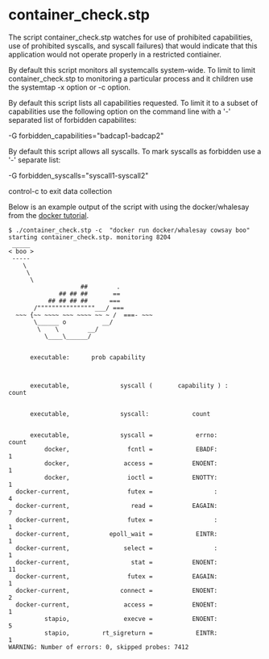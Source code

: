 # container_check.stp

The script container_check.stp watches for use of
prohibited capabilities, use of prohibited syscalls, and
syscall failures) that would indicate that this application
would not operate properly in a restricted contiainer.

By default this script monitors all systemcalls system-wide.
To limit to limit container_check.stp to monitoring a particular
process and it children use the systemtap -x <pid> option
or -c <command> option.

By default this script lists all capabilities requested.
To limit it to a subset of capabilities use the following
option on the command line with a '-' separated list of
forbidden capabilites:

  -G forbidden_capabilities="badcap1-badcap2"

By default this script allows all syscalls.
To mark syscalls as forbidden use a '-' separate list: 
  
  -G forbidden_syscalls="syscall1-syscall2"

control-c to exit data collection

Below is an example output of the script with using the
docker/whalesay from the
[docker tutorial](https://docs.docker.com/engine/getstarted/step_three/).

    $ ./container_check.stp -c  "docker run docker/whalesay cowsay boo"
    starting container_check.stp. monitoring 8204
     _____ 
    < boo >
     ----- 
        \
         \
          \     
                        ##        .            
                  ## ## ##       ==            
               ## ## ## ##      ===            
           /""""""""""""""""___/ ===        
      ~~~ {~~ ~~~~ ~~~ ~~~~ ~~ ~ /  ===- ~~~   
           \______ o          __/            
            \    \        __/             
              \____\______/   
    
    
          executable:      prob capability
    
    
    
          executable,              syscall (       capability ) :            count
    
    
          executable,              syscall:            count
    
    
          executable,              syscall =            errno:            count
              docker,                fcntl =            EBADF:                1
              docker,               access =           ENOENT:                1
              docker,                ioctl =           ENOTTY:                1
      docker-current,                futex =                 :                4
      docker-current,                 read =           EAGAIN:                7
      docker-current,                futex =                 :                1
      docker-current,           epoll_wait =            EINTR:                1
      docker-current,               select =                 :                1
      docker-current,                 stat =           ENOENT:               11
      docker-current,                futex =           EAGAIN:                1
      docker-current,              connect =           ENOENT:                2
      docker-current,               access =           ENOENT:                1
              stapio,               execve =           ENOENT:                5
              stapio,         rt_sigreturn =            EINTR:                1
    WARNING: Number of errors: 0, skipped probes: 7412

